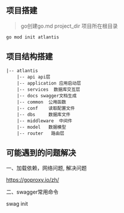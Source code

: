 
## 项目搭建

> go创建go.md  project_dir 项目所在根目录

```
go mod init atlantis
```

## 项目结构搭建

```
|-- atlantis
	|-- api api层
	|-- application 应用启动层
	|-- services  数据库交互层
	|-- docs swagger文档生成
	|-- common  公用函数
	|-- conf    读取配置文件
	|-- dbs     数据库文件
	|-- middleware  中间件
	|-- model   数据模型
	|-- router   路由层
```

## 可能遇到的问题解决

一、加载依赖，网络问题, 解决问题

https://goproxy.io/zh/

二、swagger常用命令

swag init


